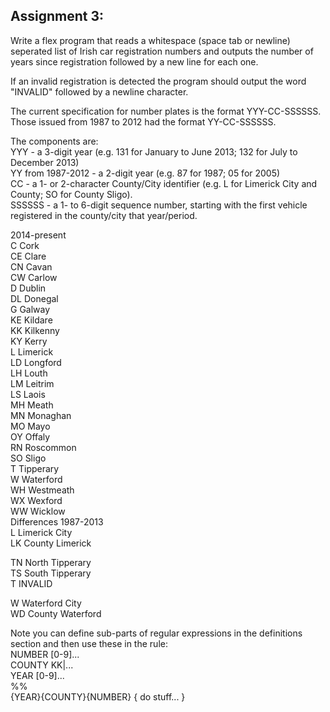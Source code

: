 ## Assignment 3:

Write a flex program that reads a whitespace (space tab or newline) seperated 
list of Irish car registration numbers and outputs the number of years since 
registration followed by a new line for each one. 

If an invalid registration is detected the program should output the word 
"INVALID" followed by a newline character.


The current specification for number plates is the format YYY-CC-SSSSSS.  
Those issued from 1987 to 2012 had the format YY-CC-SSSSSS. 

The components are:  
YYY - a 3-digit year (e.g. 131 for January to June 2013; 132 for July to December 2013)   
YY from 1987-2012 - a 2-digit year (e.g. 87 for 1987; 05 for 2005)  
CC - a 1- or 2-character County/City identifier (e.g. L for Limerick City and County; SO for County Sligo).  
SSSSSS - a 1- to 6-digit sequence number, starting with the first vehicle registered in the county/city that year/period.  

2014-present  
C 	Cork  
CE 	Clare  
CN 	Cavan  
CW 	Carlow  
D 	Dublin  
DL 	Donegal  
G 	Galway  
KE 	Kildare  
KK 	Kilkenny  
KY 	Kerry  
L 	Limerick  
LD 	Longford  
LH 	Louth  
LM 	Leitrim  
LS 	Laois  
MH 	Meath  
MN 	Monaghan  
MO 	Mayo  
OY 	Offaly  
RN 	Roscommon  
SO 	Sligo  
T 	Tipperary  
W 	Waterford  
WH 	Westmeath  
WX 	Wexford  
WW 	Wicklow  
Differences 1987-2013  
L 	Limerick City  
LK 	County Limerick  

TN 	North Tipperary  
TS 	South Tipperary  
T	INVALID  

W       Waterford City  
WD 	County Waterford  

Note you can define sub-parts of regular expressions in the definitions section and then
use these in the rule:  
NUMBER  [0-9]...  
COUNTY  KK|...  
YEAR  [0-9]...  
%%  
{YEAR}{COUNTY}{NUMBER}   { do stuff... }  


